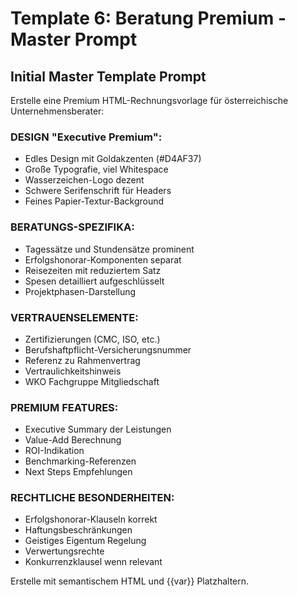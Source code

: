 # Template 6: Beratung Premium - Master Prompt

## Initial Master Template Prompt

Erstelle eine Premium HTML-Rechnungsvorlage für österreichische Unternehmensberater:

### DESIGN "Executive Premium":
- Edles Design mit Goldakzenten (#D4AF37)
- Große Typografie, viel Whitespace
- Wasserzeichen-Logo dezent
- Schwere Serifenschrift für Headers
- Feines Papier-Textur-Background

### BERATUNGS-SPEZIFIKA:
- Tagessätze und Stundensätze prominent
- Erfolgshonorar-Komponenten separat
- Reisezeiten mit reduziertem Satz
- Spesen detailliert aufgeschlüsselt
- Projektphasen-Darstellung

### VERTRAUENSELEMENTE:
- Zertifizierungen (CMC, ISO, etc.)
- Berufshaftpflicht-Versicherungsnummer
- Referenz zu Rahmenvertrag
- Vertraulichkeitshinweis
- WKO Fachgruppe Mitgliedschaft

### PREMIUM FEATURES:
- Executive Summary der Leistungen
- Value-Add Berechnung
- ROI-Indikation
- Benchmarking-Referenzen
- Next Steps Empfehlungen

### RECHTLICHE BESONDERHEITEN:
- Erfolgshonorar-Klauseln korrekt
- Haftungsbeschränkungen
- Geistiges Eigentum Regelung
- Verwertungsrechte
- Konkurrenzklausel wenn relevant

Erstelle mit semantischem HTML und {{var}} Platzhaltern.